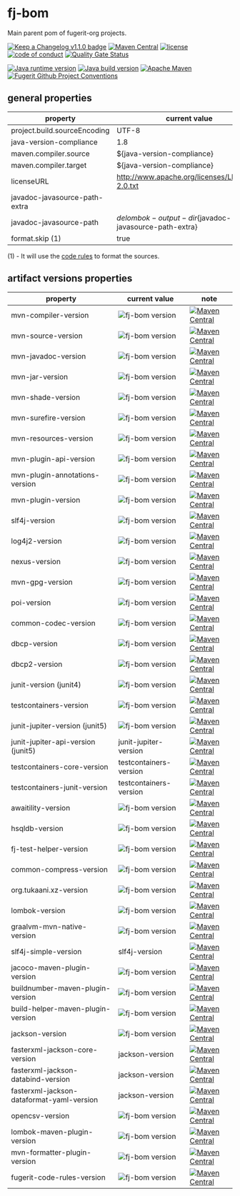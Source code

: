 # fj-bom

Main parent pom of fugerit-org projects.

[![Keep a Changelog v1.1.0 badge](https://img.shields.io/badge/changelog-Keep%20a%20Changelog%20v1.1.0-%23E05735)](https://github.com/fugerit-org/fj-bom/blob/main/CHANGELOG.md) 
[![Maven Central](https://img.shields.io/maven-central/v/org.fugerit.java/fj-bom.svg)](https://central.sonatype.com/artifact/org.fugerit.java/fj-bom)
[![license](https://img.shields.io/badge/License-Apache%20License%202.0-teal.svg)](https://opensource.org/licenses/Apache-2.0)
[![code of conduct](https://img.shields.io/badge/conduct-Contributor%20Covenant-purple.svg)](https://github.com/fugerit-org/fj-universe/blob/main/CODE_OF_CONDUCT.md)
[![Quality Gate Status](https://sonarcloud.io/api/project_badges/measure?project=fugerit-org_fj-bom&metric=alert_status)](https://sonarcloud.io/summary/new_code?id=fugerit-org_fj-bom)

[![Java runtime version](https://img.shields.io/badge/run%20on-java%208+-%23113366.svg?style=for-the-badge&logo=openjdk&logoColor=white)](https://universe.fugerit.org/src/docs/versions/java11.html)
[![Java build version](https://img.shields.io/badge/build%20on-java%2011+-%23ED8B00.svg?style=for-the-badge&logo=openjdk&logoColor=white)](https://universe.fugerit.org/src/docs/versions/java11.html)
[![Apache Maven](https://img.shields.io/badge/Apache%20Maven-3.9.0+-C71A36?style=for-the-badge&logo=Apache%20Maven&logoColor=white)](https://universe.fugerit.org/src/docs/versions/maven3_9.html)
[![Fugerit Github Project Conventions](https://img.shields.io/badge/Fugerit%20Org-Project%20Conventions-1A36C7?style=for-the-badge&logo=Onlinect%20Playground&logoColor=white)](https://universe.fugerit.org/src/docs/conventions/index.html)

## general properties

| property                      | current value                                          | note |
|-------------------------------|--------------------------------------------------------|------|
| project.build.sourceEncoding  | UTF-8                                                  |      |
| java-version-compliance       | 1.8                                                    |      |
| maven.compiler.source         | ${java-version-compliance}                             |      |
| maven.compiler.target         | ${java-version-compliance}                             |      |
| licenseURL                    | http://www.apache.org/licenses/LICENSE-2.0.txt         |      |
| javadoc-javasource-path-extra |                                                        |
| javadoc-javasource-path       | ${delombok-output-dir}${javadoc-javasource-path-extra} |
| format.skip (1)               | true                                                   |

(1) - It will use the [code rules](https://github.com/fugerit-org/fugerit-code-rules) to format the sources.

## artifact versions properties

| property                                 | current value                                                                | note                                                                                                                                                                                                                   |
|------------------------------------------|------------------------------------------------------------------------------|------------------------------------------------------------------------------------------------------------------------------------------------------------------------------------------------------------------------|
| mvn-compiler-version                     | ![fj-bom version](https://img.shields.io/badge/fj%20bom-v3.13.0-teal.svg)    | [![Maven Central](https://img.shields.io/maven-central/v/org.apache.maven.plugins/maven-compiler-plugin.svg)](https://central.sonatype.com/artifact/org.apache.maven.plugins/maven-compiler-plugin)                    |
| mvn-source-version                       | ![fj-bom version](https://img.shields.io/badge/fj%20bom-v3.3.1-teal.svg)     | [![Maven Central](https://img.shields.io/maven-central/v/org.apache.maven.plugins/maven-source-plugin.svg)](https://central.sonatype.com/artifact/org.apache.maven.plugins/maven-source-plugin)                        |
| mvn-javadoc-version                      | ![fj-bom version](https://img.shields.io/badge/fj%20bom-v3.11.2-teal.svg)    | [![Maven Central](https://img.shields.io/maven-central/v/org.apache.maven.plugins/maven-javadoc-plugin.svg)](https://central.sonatype.com/artifact/org.apache.maven.plugins/maven-javadoc-plugin)                      |  
| mvn-jar-version                          | ![fj-bom version](https://img.shields.io/badge/fj%20bom-v3.4.2-teal.svg)     | [![Maven Central](https://img.shields.io/maven-central/v/org.apache.maven.plugins/maven-jar-plugin.svg)](https://central.sonatype.com/artifact/org.apache.maven.plugins/maven-jar-plugin)                              |  
| mvn-shade-version                        | ![fj-bom version](https://img.shields.io/badge/fj%20bom-v3.6.0-teal.svg)     | [![Maven Central](https://img.shields.io/maven-central/v/org.apache.maven.plugins/maven-shade-plugin.svg)](https://central.sonatype.com/artifact/org.apache.maven.plugins/maven-shade-plugin)                          |  
| mvn-surefire-version                     | ![fj-bom version](https://img.shields.io/badge/fj%20bom-v3.5.2-teal.svg)     | [![Maven Central](https://img.shields.io/maven-central/v/org.apache.maven.plugins/maven-surefire-plugin.svg)](https://central.sonatype.com/artifact/org.apache.maven.plugins/maven-surefire-plugin)                    |  
| mvn-resources-version                    | ![fj-bom version](https://img.shields.io/badge/fj%20bom-v3.3.1-teal.svg)     | [![Maven Central](https://img.shields.io/maven-central/v/org.apache.maven.plugins/maven-resources-plugin.svg)](https://central.sonatype.com/artifact/org.apache.maven.plugins/maven-resources-plugin)                  |  
| mvn-plugin-api-version                   | ![fj-bom version](https://img.shields.io/badge/fj%20bom-v3.9.9-teal.svg)     | [![Maven Central](https://img.shields.io/maven-central/v/org.apache.maven/maven-plugin-api.svg)](https://central.sonatype.com/artifact/org.apache.maven/maven-plugin-api)                                              |  
| mvn-plugin-annotations-version           | ![fj-bom version](https://img.shields.io/badge/fj%20bom-v3.15.0-teal.svg)    | [![Maven Central](https://img.shields.io/maven-central/v/org.apache.maven.plugin-tools/maven-plugin-annotations.svg)](https://central.sonatype.com/artifact/org.apache.maven.plugin-tools/maven-plugin-annotations)    |  
| mvn-plugin-version                       | ![fj-bom version](https://img.shields.io/badge/fj%20bom-v3.15.0-teal.svg)    | [![Maven Central](https://img.shields.io/maven-central/v/org.apache.maven.plugins/maven-plugin-plugin.svg)](https://central.sonatype.com/artifact/org.apache.maven.plugins/maven-plugin-plugin)                        |
| slf4j-version                            | ![fj-bom version](https://img.shields.io/badge/fj%20bom-v2.0.17-teal.svg)    | [![Maven Central](https://img.shields.io/maven-central/v/org.slf4j/slf4j-api.svg)](https://central.sonatype.com/artifact/org.slf4j/slf4j-api)                                                                          |
| log4j2-version                           | ![fj-bom version](https://img.shields.io/badge/fj%20bom-v2.24.3-teal.svg)    | [![Maven Central](https://img.shields.io/maven-central/v/org.apache.logging.log4j/log4j-api.svg)](https://central.sonatype.com/artifact/org.apache.logging.log4j/log4j-api)                                            |
| nexus-version                            | ![fj-bom version](https://img.shields.io/badge/fj%20bom-v1.7.0-teal.svg)     | [![Maven Central](https://img.shields.io/maven-central/v/org.sonatype.plugins/nexus-staging-maven-plugin.svg)](https://central.sonatype.com/artifact/org.sonatype.plugins/nexus-staging-maven-plugin)                  |
| mvn-gpg-version                          | ![fj-bom version](https://img.shields.io/badge/fj%20bom-v3.2.7-teal.svg)     | [![Maven Central](https://img.shields.io/maven-central/v/org.apache.maven.plugins/maven-gpg-plugin.svg)](https://central.sonatype.com/artifact/org.apache.maven.plugins/maven-gpg-plugin)                              |
| poi-version                              | ![fj-bom version](https://img.shields.io/badge/fj%20bom-v5.4.0-teal.svg)     | [![Maven Central](https://img.shields.io/maven-central/v/org.apache.poi/poi.svg)](https://central.sonatype.com/artifact/org.apache.poi/poi)                                                                            |
| common-codec-version                     | ![fj-bom version](https://img.shields.io/badge/fj%20bom-v1.18.0-teal.svg)    | [![Maven Central](https://img.shields.io/maven-central/v/commons-codec/commons-codec.svg)](https://central.sonatype.com/artifact/commons-codec/commons-codec)                                                          |
| dbcp-version                             | ![fj-bom version](https://img.shields.io/badge/fj%20bom-v1.4-teal.svg)       | [![Maven Central](https://img.shields.io/maven-central/v/commons-dbcp/commons-dbcp.svg)](https://central.sonatype.com/artifact/commons-dbcp/commons-dbcp)                                                              |
| dbcp2-version                            | ![fj-bom version](https://img.shields.io/badge/fj%20bom-v2.13.0-teal.svg)    | [![Maven Central](https://img.shields.io/maven-central/v/org.apache.commons/commons-dbcp2.svg)](https://central.sonatype.com/artifact/org.apache.commons/commons-dbcp2)                                                |
| junit-version (junit4)                   | ![fj-bom version](https://img.shields.io/badge/fj%20bom-v4.13.2-teal.svg)    | [![Maven Central](https://img.shields.io/maven-central/v/junit/junit.svg)](https://central.sonatype.com/artifact/junit/junit)                                                                                          |
| testcontainers-version                   | ![fj-bom version](https://img.shields.io/badge/fj%20bom-v1.20.6-teal.svg)    | [![Maven Central](https://img.shields.io/maven-central/v/org.testcontainers/testcontainers)](https://central.sonatype.com/artifact/org.testcontainers/testcontainers)                                                  |
| junit-jupiter-version (junit5)           | ![fj-bom version](https://img.shields.io/badge/fj%20bom-v5.12.1-teal.svg)    | [![Maven Central](https://img.shields.io/maven-central/v/org.junit.jupiter/junit-jupiter.svg)](https://central.sonatype.com/artifact/org.junit.jupiter/junit-jupiter)                                                  |
| junit-jupiter-api-version (junit5)       | junit-jupiter-version                                                        | [![Maven Central](https://img.shields.io/maven-central/v/org.junit.jupiter/junit-jupiter-api.svg)](https://central.sonatype.com/artifact/org.junit.jupiter/junit-jupiter-api)                                          
| testcontainers-core-version              | testcontainers-version                                                       | [![Maven Central](https://img.shields.io/maven-central/v/org.testcontainers/testcontainers)](https://central.sonatype.com/artifact/org.testcontainers/testcontainers)                                                  |
| testcontainers-junit-version             | testcontainers-version                                                       | [![Maven Central](https://img.shields.io/maven-central/v/org.testcontainers/testcontainers)](https://central.sonatype.com/artifact/org.testcontainers/testcontainers)                                                  |
| awaitility-version                       | ![fj-bom version](https://img.shields.io/badge/fj%20bom-v4.3.0-teal.svg)     | [![Maven Central](https://img.shields.io/maven-central/v/org.awaitility/awaitility.svg)](https://central.sonatype.com/artifact/org.awaitility/awaitility)                                                              |
| hsqldb-version                           | ![fj-bom version](https://img.shields.io/badge/fj%20bom-v2.7.4-teal.svg)     | [![Maven Central](https://img.shields.io/maven-central/v/org.hsqldb/hsqldb.svg)](https://central.sonatype.com/artifact/org.hsqldb/hsqldb)                                                                              |
| fj-test-helper-version                   | ![fj-bom version](https://img.shields.io/badge/fj%20bom-v0.5.2-teal.svg)     | [![Maven Central](https://img.shields.io/maven-central/v/org.fugerit.java/fj-test-helper.svg)](https://central.sonatype.com/artifact/org.fugerit.java/fj-test-helper)                                                  |
| common-compress-version                  | ![fj-bom version](https://img.shields.io/badge/fj%20bom-v1.27.1-teal.svg)    | [![Maven Central](https://img.shields.io/maven-central/v/org.apache.commons/commons-compress.svg)](https://central.sonatype.com/artifact/org.apache.commons/commons-compress)                                          |
| org.tukaani.xz-version                   | ![fj-bom version](https://img.shields.io/badge/fj%20bom-v1.10-teal.svg)      | [![Maven Central](https://img.shields.io/maven-central/v/org.tukaani/xz.svg)](https://central.sonatype.com/artifact/org.tukaani/xz)                                                                                    |
| lombok-version                           | ![fj-bom version](https://img.shields.io/badge/fj%20bom-v1.18.36-teal.svg)   | [![Maven Central](https://img.shields.io/maven-central/v/org.projectlombok/lombok.svg)](https://central.sonatype.com/artifact/org.projectlombok/lombok)                                                                |
| graalvm-mvn-native-version               | ![fj-bom version](https://img.shields.io/badge/fj%20bom-v0.10.6-teal.svg)    | [![Maven Central](https://img.shields.io/maven-central/v/org.graalvm.buildtools/native-maven-plugin.svg)](https://central.sonatype.com/artifact/org.graalvm.buildtools/native-maven-plugin)                            |
| slf4j-simple-version                     | slf4j-version                                                                | [![Maven Central](https://img.shields.io/maven-central/v/org.slf4j/slf4j-simple)](https://central.sonatype.com/artifact/org.slf4j/slf4j-simple)                                                                        |
| jacoco-maven-plugin-version              | ![fj-bom version](https://img.shields.io/badge/fj%20bom-v0.8.12-teal.svg)    | [![Maven Central](https://img.shields.io/maven-central/v/org.jacoco/jacoco.svg)](https://central.sonatype.com/artifact/org.jacoco/jacoco)                                                                              |
| buildnumber-maven-plugin-version         | ![fj-bom version](https://img.shields.io/badge/fj%20bom-v3.2.1-teal.svg)     | [![Maven Central](https://img.shields.io/maven-central/v/org.codehaus.mojo/buildnumber-maven-plugin.svg)](https://central.sonatype.com/artifact/org.codehaus.mojo/buildnumber-maven-plugin)                            |
| build-helper-maven-plugin-version        | ![fj-bom version](https://img.shields.io/badge/fj%20bom-v3.6.0-teal.svg)     | [![Maven Central](https://img.shields.io/maven-central/v/org.codehaus.mojo/build-helper-maven-plugin.svg)](https://central.sonatype.com/artifact/org.codehaus.mojo/build-helper-maven-plugin)                          |
| jackson-version                          | ![fj-bom version](https://img.shields.io/badge/fj%20bom-v2.18.3-teal.svg)    | [![Maven Central](https://img.shields.io/maven-central/v/com.fasterxml.jackson.core/jackson-core.svg)](https://central.sonatype.com/artifact/com.fasterxml.jackson.core/jackson-core)                                  |
| fasterxml-jackson-core-version           | jackson-version                                                              | [![Maven Central](https://img.shields.io/maven-central/v/com.fasterxml.jackson.core/jackson-core.svg)](https://central.sonatype.com/artifact/com.fasterxml.jackson.core/jackson-core)                                  |
| fasterxml-jackson-databind-version       | jackson-version                                                              | [![Maven Central](https://img.shields.io/maven-central/v/com.fasterxml.jackson.core/jackson-databind.svg)](https://central.sonatype.com/artifact/com.fasterxml.jackson.core/jackson-databind)                          |
| fasterxml-jackson-dataformat-yaml-version | jackson-version                                                              | [![Maven Central](https://img.shields.io/maven-central/v/com.fasterxml.jackson.dataformat/jackson-dataformat-yaml.svg)](https://central.sonatype.com/artifact/com.fasterxml.jackson.dataformat/jackson-dataformat-yaml) |
| opencsv-version                          | ![fj-bom version](https://img.shields.io/badge/fj%20bom-v5.10-teal.svg)      | [![Maven Central](https://img.shields.io/maven-central/v/com.opencsv/opencsv.svg)](https://central.sonatype.com/artifact/com.opencsv/opencsv)                                                                          |
| lombok-maven-plugin-version              | ![fj-bom version](https://img.shields.io/badge/fj%20bom-v1.18.20.0-teal.svg) | [![Maven Central](https://img.shields.io/maven-central/v/org.projectlombok/lombok-maven-plugin.svg)](https://central.sonatype.com/artifact/org.projectlombok/lombok-maven-plugin)                                      |
| mvn-formatter-plugin-version              | ![fj-bom version](https://img.shields.io/badge/fj%20bom-v2.24.1-teal.svg)    | [![Maven Central](https://img.shields.io/maven-central/v/net.revelc.code.formatter/formatter-maven-plugin.svg)](https://central.sonatype.com/artifact/net.revelc.code.formatter/formatter-maven-plugin)                |
| fugerit-code-rules-version              | ![fj-bom version](https://img.shields.io/badge/fj%20bom-v0.1.1-teal.svg)     | [![Maven Central](https://img.shields.io/maven-central/v/org.fugerit.java/fugerit-code-rules.svg)](https://central.sonatype.com/artifact/org.fugerit.java/fugerit-code-rules)                                                |

